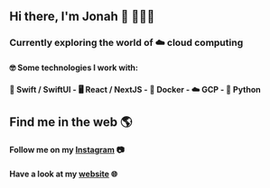 ## Hi there, I'm Jonah 👋 👨🏽‍💻

### Currently exploring the world of ☁️ cloud computing

#### 🤓 Some technologies I work with:
#### 📱 Swift / SwiftUI - 🖥 React / NextJS - 🐳 Docker - ☁️ GCP - 🐍 Python
## Find me in the web 🌎

#### Follow me on my <a href="https://www.instagram.com/jonah_schller/">Instagram</a> 📷
#### Have a look at my <a href="https://www.jschueller.de/">website</a> 🌐
